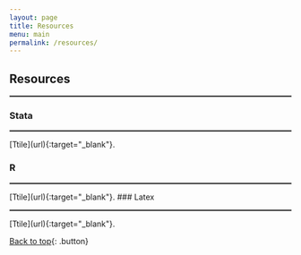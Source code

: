 ```yaml
---
layout: page
title: Resources
menu: main
permalink: /resources/
---
```

<a name="top"></a>
## Resources

<hr style="border:.25px solid grey">

### Stata
<hr style="border:.25px solid grey">
 [Ttile](url){:target="_blank"}.

### R
<hr style="border:.25px solid grey">
 [Ttile](url){:target="_blank"}.
### Latex
<hr style="border:.25px solid grey">
 [Ttile](url){:target="_blank"}.

[Back to top](#top){: .button}
